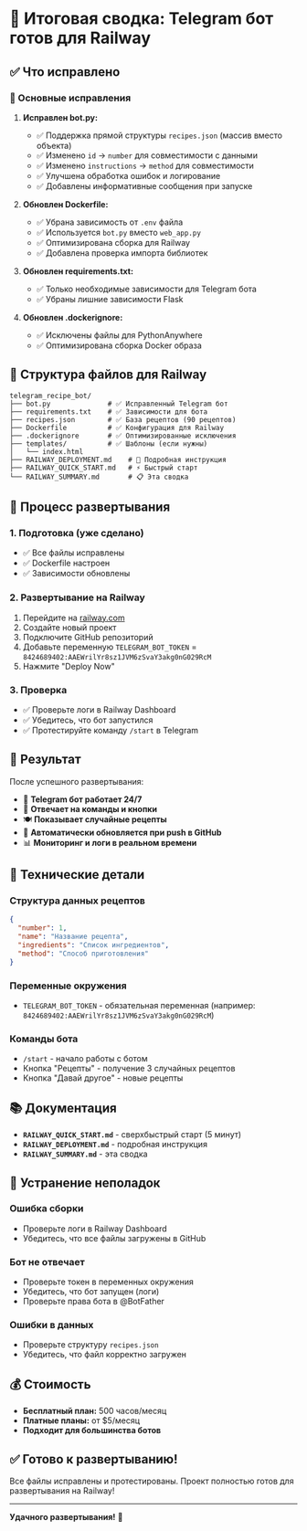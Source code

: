 # 🎉 Итоговая сводка: Telegram бот готов для Railway

## ✅ Что исправлено

### 🔧 Основные исправления

1. **Исправлен bot.py:**
   - ✅ Поддержка прямой структуры `recipes.json` (массив вместо объекта)
   - ✅ Изменено `id` → `number` для совместимости с данными
   - ✅ Изменено `instructions` → `method` для совместимости
   - ✅ Улучшена обработка ошибок и логирование
   - ✅ Добавлены информативные сообщения при запуске

2. **Обновлен Dockerfile:**
   - ✅ Убрана зависимость от `.env` файла
   - ✅ Используется `bot.py` вместо `web_app.py`
   - ✅ Оптимизирована сборка для Railway
   - ✅ Добавлена проверка импорта библиотек

3. **Обновлен requirements.txt:**
   - ✅ Только необходимые зависимости для Telegram бота
   - ✅ Убраны лишние зависимости Flask

4. **Обновлен .dockerignore:**
   - ✅ Исключены файлы для PythonAnywhere
   - ✅ Оптимизирована сборка Docker образа

## 📁 Структура файлов для Railway

```
telegram_recipe_bot/
├── bot.py              # ✅ Исправленный Telegram бот
├── requirements.txt    # ✅ Зависимости для бота
├── recipes.json        # ✅ База рецептов (90 рецептов)
├── Dockerfile          # ✅ Конфигурация для Railway
├── .dockerignore       # ✅ Оптимизированные исключения
├── templates/          # ✅ Шаблоны (если нужны)
│   └── index.html
├── RAILWAY_DEPLOYMENT.md    # 📖 Подробная инструкция
├── RAILWAY_QUICK_START.md   # ⚡ Быстрый старт
└── RAILWAY_SUMMARY.md       # 📋 Эта сводка
```

## 🚀 Процесс развертывания

### 1. Подготовка (уже сделано)
- ✅ Все файлы исправлены
- ✅ Dockerfile настроен
- ✅ Зависимости обновлены

### 2. Развертывание на Railway
1. Перейдите на [railway.com](https://railway.com)
2. Создайте новый проект
3. Подключите GitHub репозиторий
4. Добавьте переменную `TELEGRAM_BOT_TOKEN` = `8424689402:AAEWrilYr8sz1JVM6zSvaY3akg0nG029RcM`
5. Нажмите "Deploy Now"

### 3. Проверка
- ✅ Проверьте логи в Railway Dashboard
- ✅ Убедитесь, что бот запустился
- ✅ Протестируйте команду `/start` в Telegram

## 🎯 Результат

После успешного развертывания:
- 🤖 **Telegram бот работает 24/7**
- 📱 **Отвечает на команды и кнопки**
- 🍽️ **Показывает случайные рецепты**
- 🔄 **Автоматически обновляется при push в GitHub**
- 📊 **Мониторинг и логи в реальном времени**

## 🔧 Технические детали

### Структура данных рецептов
```json
{
  "number": 1,
  "name": "Название рецепта",
  "ingredients": "Список ингредиентов",
  "method": "Способ приготовления"
}
```

### Переменные окружения
- `TELEGRAM_BOT_TOKEN` - обязательная переменная (например: `8424689402:AAEWrilYr8sz1JVM6zSvaY3akg0nG029RcM`)

### Команды бота
- `/start` - начало работы с ботом
- Кнопка "Рецепты" - получение 3 случайных рецептов
- Кнопка "Давай другое" - новые рецепты

## 📚 Документация

- **`RAILWAY_QUICK_START.md`** - сверхбыстрый старт (5 минут)
- **`RAILWAY_DEPLOYMENT.md`** - подробная инструкция
- **`RAILWAY_SUMMARY.md`** - эта сводка

## 🐛 Устранение неполадок

### Ошибка сборки
- Проверьте логи в Railway Dashboard
- Убедитесь, что все файлы загружены в GitHub

### Бот не отвечает
- Проверьте токен в переменных окружения
- Убедитесь, что бот запущен (логи)
- Проверьте права бота в @BotFather

### Ошибки в данных
- Проверьте структуру `recipes.json`
- Убедитесь, что файл корректно загружен

## 💰 Стоимость

- **Бесплатный план:** 500 часов/месяц
- **Платные планы:** от $5/месяц
- **Подходит для большинства ботов**

## ✅ Готово к развертыванию!

Все файлы исправлены и протестированы. Проект полностью готов для развертывания на Railway!

---
**Удачного развертывания!** 🚂
